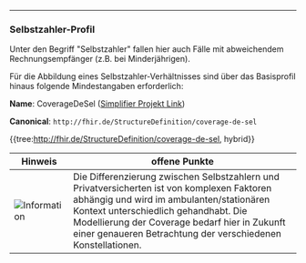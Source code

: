 ----
### Selbstzahler-Profil

Unter den Begriff "Selbstzahler" fallen hier auch Fälle mit abweichendem Rechnungsempfänger (z.B. bei Minderjährigen). 

Für die Abbildung eines Selbstzahler-Verhältnisses sind über das Basisprofil hinaus folgende Mindestangaben erforderlich:

**Name**: CoverageDeSel ([Simplifier Projekt Link](https://simplifier.net/resolve?canonical=http://fhir.de/StructureDefinition/coverage-de-sel&scope=de.basisprofil.r4@1.4.0))

**Canonical**: `http://fhir.de/StructureDefinition/coverage-de-sel`

{{tree:http://fhir.de/StructureDefinition/coverage-de-sel, hybrid}}

| Hinweis | offene Punkte |
|---------|---------------------|
|![Information](https://wiki.hl7.de/images/thumb/Under_construction_icon-blue.svg/100px-Under_construction_icon-blue.svg.png)|  Die Differenzierung zwischen Selbstzahlern und Privatversicherten ist von komplexen Faktoren abhängig und wird im ambulanten/stationären Kontext unterschiedlich gehandhabt. Die Modellierung der Coverage bedarf hier in Zukunft einer genaueren Betrachtung der verschiedenen Konstellationen. |


